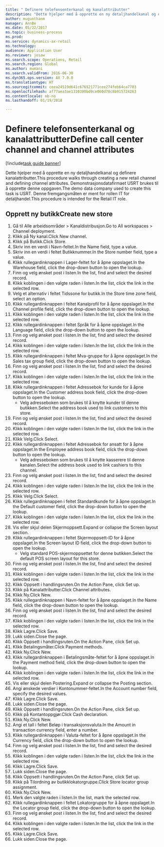 ```yaml
--- 
title: " Definere telefonsenterkanal og kanalattributter"
description: "Dette hjelper med å opprette en ny detaljhandelkanal og definere kanalattributter."
author: mugunthanm
manager: AnnBe
ms.date: 05/22/2017
ms.topic: business-process
ms.prod: 
ms.service: dynamics-ax-retail
ms.technology: 
audience: Application User
ms.reviewer: josaw
ms.search.scope: Operations, Retail
ms.search.region: Global
ms.author: mumani
ms.search.validFrom: 2016-06-30
ms.dyn365.ops.version: AX 7.0.0
ms.translationtype: HT
ms.sourcegitcommit: ceea24519d641c676521771cee274feb64ca7783
ms.openlocfilehash: af77aea3ae1310390bd9ce060d78c8b915724263
ms.contentlocale: nb-no
ms.lasthandoff: 01/19/2018

---
```

# <a name="define-call-center-channel-and-channel-attributes"></a><span data-ttu-id="8043f-103"> Definere telefonsenterkanal og kanalattributter</span><span class="sxs-lookup"><span data-stu-id="8043f-103">Define call center channel and channel attributes</span></span>

[!include[task guide banner](../includes/task-guide-banner.md)]

<span data-ttu-id="8043f-104">Dette hjelper med å opprette en ny detaljhandelkanal og definere kanalattributter.</span><span class="sxs-lookup"><span data-stu-id="8043f-104">This procedure walks through creating a new retail channel and defining channel attributes.</span></span> <span data-ttu-id="8043f-105">Demonstrasjonsdatafirmaet USRT brukes til å opprette denne oppgaven.</span><span class="sxs-lookup"><span data-stu-id="8043f-105">The demo data company used to create this task is USRT.</span></span> <span data-ttu-id="8043f-106">Denne fremgangsmåten er ment for rollen IT for detaljhandel.</span><span class="sxs-lookup"><span data-stu-id="8043f-106">This procedure is intended for the Retail IT role.</span></span>


## <a name="create-new-store"></a><span data-ttu-id="8043f-107">Opprett ny butikk</span><span class="sxs-lookup"><span data-stu-id="8043f-107">Create new store</span></span>
1. <span data-ttu-id="8043f-108">Gå til Alle arbeidsområder > Kanaldistribusjon.</span><span class="sxs-lookup"><span data-stu-id="8043f-108">Go to All workspaces > Channel deployment.</span></span>
2. <span data-ttu-id="8043f-109">Klikk på Ny kanal.</span><span class="sxs-lookup"><span data-stu-id="8043f-109">Click New channel.</span></span>
3. <span data-ttu-id="8043f-110">Klikk på Butikk.</span><span class="sxs-lookup"><span data-stu-id="8043f-110">Click Store.</span></span>
4. <span data-ttu-id="8043f-111">Skriv inn en verdi i Navn-feltet.</span><span class="sxs-lookup"><span data-stu-id="8043f-111">In the Name field, type a value.</span></span>
5. <span data-ttu-id="8043f-112">Skriv inn en verdi i feltet Butikknummer.</span><span class="sxs-lookup"><span data-stu-id="8043f-112">In the Store number field, type a value.</span></span>
6. <span data-ttu-id="8043f-113">Klikk rullegardinknappen i Lager-feltet for å åpne oppslaget.</span><span class="sxs-lookup"><span data-stu-id="8043f-113">In the Warehouse field, click the drop-down button to open the lookup.</span></span>
7. <span data-ttu-id="8043f-114">Finn og velg ønsket post i listen.</span><span class="sxs-lookup"><span data-stu-id="8043f-114">In the list, find and select the desired record.</span></span>
8. <span data-ttu-id="8043f-115">Klikk koblingen i den valgte raden i listen.</span><span class="sxs-lookup"><span data-stu-id="8043f-115">In the list, click the link in the selected row.</span></span>
9. <span data-ttu-id="8043f-116">Velg et alternativ i feltet Tidssone for butikk.</span><span class="sxs-lookup"><span data-stu-id="8043f-116">In the Store time zone field, select an option.</span></span>
10. <span data-ttu-id="8043f-117">Klikk rullegardinknappen i feltet Kanalprofil for å åpne oppslaget.</span><span class="sxs-lookup"><span data-stu-id="8043f-117">In the Channel profile field, click the drop-down button to open the lookup.</span></span>
11. <span data-ttu-id="8043f-118">Klikk koblingen i den valgte raden i listen.</span><span class="sxs-lookup"><span data-stu-id="8043f-118">In the list, click the link in the selected row.</span></span>
12. <span data-ttu-id="8043f-119">Klikk rullegardinknappen i feltet Språk for å åpne oppslaget.</span><span class="sxs-lookup"><span data-stu-id="8043f-119">In the Language field, click the drop-down button to open the lookup.</span></span>
13. <span data-ttu-id="8043f-120">Finn og velg ønsket post i listen.</span><span class="sxs-lookup"><span data-stu-id="8043f-120">In the list, find and select the desired record.</span></span>
14. <span data-ttu-id="8043f-121">Klikk koblingen i den valgte raden i listen.</span><span class="sxs-lookup"><span data-stu-id="8043f-121">In the list, click the link in the selected row.</span></span>
15. <span data-ttu-id="8043f-122">Klikk rullegardinknappen i feltet Mva-gruppe for å åpne oppslaget.</span><span class="sxs-lookup"><span data-stu-id="8043f-122">In the Sales tax group field, click the drop-down button to open the lookup.</span></span>
16. <span data-ttu-id="8043f-123">Finn og velg ønsket post i listen.</span><span class="sxs-lookup"><span data-stu-id="8043f-123">In the list, find and select the desired record.</span></span>
17. <span data-ttu-id="8043f-124">Klikk koblingen i den valgte raden i listen.</span><span class="sxs-lookup"><span data-stu-id="8043f-124">In the list, click the link in the selected row.</span></span>
18. <span data-ttu-id="8043f-125">Klikk rullegardinknappen i feltet Adressebok for kunde for å åpne oppslaget.</span><span class="sxs-lookup"><span data-stu-id="8043f-125">In the Customer address book field, click the drop-down button to open the lookup.</span></span>
    * <span data-ttu-id="8043f-126">Velg adresseboken som brukes til å knytte kunder til denne butikken.</span><span class="sxs-lookup"><span data-stu-id="8043f-126">Select the address book used to link customers to this store.</span></span>  
19. <span data-ttu-id="8043f-127">Finn og velg ønsket post i listen.</span><span class="sxs-lookup"><span data-stu-id="8043f-127">In the list, find and select the desired record.</span></span>
20. <span data-ttu-id="8043f-128">Klikk koblingen i den valgte raden i listen.</span><span class="sxs-lookup"><span data-stu-id="8043f-128">In the list, click the link in the selected row.</span></span>
21. <span data-ttu-id="8043f-129">Klikk Velg.</span><span class="sxs-lookup"><span data-stu-id="8043f-129">Click Select.</span></span>
22. <span data-ttu-id="8043f-130">Klikk rullegardinknappen i feltet Adressebok for ansatt for å åpne oppslaget.</span><span class="sxs-lookup"><span data-stu-id="8043f-130">In the Employee address book field, click the drop-down button to open the lookup.</span></span>
    * <span data-ttu-id="8043f-131">Velg adresseboken som brukes til å knytte kasserere til denne kanalen.</span><span class="sxs-lookup"><span data-stu-id="8043f-131">Select the address book used to link cashiers to this channel.</span></span>  
23. <span data-ttu-id="8043f-132">Finn og velg ønsket post i listen.</span><span class="sxs-lookup"><span data-stu-id="8043f-132">In the list, find and select the desired record.</span></span>
24. <span data-ttu-id="8043f-133">Klikk koblingen i den valgte raden i listen.</span><span class="sxs-lookup"><span data-stu-id="8043f-133">In the list, click the link in the selected row.</span></span>
25. <span data-ttu-id="8043f-134">Klikk Velg.</span><span class="sxs-lookup"><span data-stu-id="8043f-134">Click Select.</span></span>
26. <span data-ttu-id="8043f-135">Klikk rullegardinknappen i feltet Standardkunde for å åpne oppslaget.</span><span class="sxs-lookup"><span data-stu-id="8043f-135">In the Default customer field, click the drop-down button to open the lookup.</span></span>
27. <span data-ttu-id="8043f-136">Klikk koblingen i den valgte raden i listen.</span><span class="sxs-lookup"><span data-stu-id="8043f-136">In the list, click the link in the selected row.</span></span>
28. <span data-ttu-id="8043f-137">Vis eller skjul delen Skjermoppsett.</span><span class="sxs-lookup"><span data-stu-id="8043f-137">Expand or collapse the Screen layout section.</span></span>
29. <span data-ttu-id="8043f-138">Klikk rullegardinknappen i feltet Skjermoppsett-ID for å åpne oppslaget.</span><span class="sxs-lookup"><span data-stu-id="8043f-138">In the Screen layout ID field, click the drop-down button to open the lookup.</span></span>
    * <span data-ttu-id="8043f-139">Velg standard POS-skjermoppsettet for denne butikken.</span><span class="sxs-lookup"><span data-stu-id="8043f-139">Select the default POS screen layout for this store.</span></span>  
30. <span data-ttu-id="8043f-140">Finn og velg ønsket post i listen.</span><span class="sxs-lookup"><span data-stu-id="8043f-140">In the list, find and select the desired record.</span></span>
31. <span data-ttu-id="8043f-141">Klikk koblingen i den valgte raden i listen.</span><span class="sxs-lookup"><span data-stu-id="8043f-141">In the list, click the link in the selected row.</span></span>
32. <span data-ttu-id="8043f-142">Klikk Oppsett i handlingsruten.</span><span class="sxs-lookup"><span data-stu-id="8043f-142">On the Action Pane, click Set up.</span></span>
33. <span data-ttu-id="8043f-143">Klikk på Kanalattributter.</span><span class="sxs-lookup"><span data-stu-id="8043f-143">Click Channel attributes.</span></span>
34. <span data-ttu-id="8043f-144">Klikk Ny.</span><span class="sxs-lookup"><span data-stu-id="8043f-144">Click New.</span></span>
35. <span data-ttu-id="8043f-145">Klikk rullegardinknappen i Navn-feltet for å åpne oppslaget.</span><span class="sxs-lookup"><span data-stu-id="8043f-145">In the Name field, click the drop-down button to open the lookup.</span></span>
36. <span data-ttu-id="8043f-146">Finn og velg ønsket post i listen.</span><span class="sxs-lookup"><span data-stu-id="8043f-146">In the list, find and select the desired record.</span></span>
37. <span data-ttu-id="8043f-147">Klikk koblingen i den valgte raden i listen.</span><span class="sxs-lookup"><span data-stu-id="8043f-147">In the list, click the link in the selected row.</span></span>
38. <span data-ttu-id="8043f-148">Klikk Lagre.</span><span class="sxs-lookup"><span data-stu-id="8043f-148">Click Save.</span></span>
39. <span data-ttu-id="8043f-149">Lukk siden.</span><span class="sxs-lookup"><span data-stu-id="8043f-149">Close the page.</span></span>
40. <span data-ttu-id="8043f-150">Klikk Oppsett i handlingsruten.</span><span class="sxs-lookup"><span data-stu-id="8043f-150">On the Action Pane, click Set up.</span></span>
41. <span data-ttu-id="8043f-151">Klikk Betalingsmåter.</span><span class="sxs-lookup"><span data-stu-id="8043f-151">Click Payment methods.</span></span>
42. <span data-ttu-id="8043f-152">Klikk Ny.</span><span class="sxs-lookup"><span data-stu-id="8043f-152">Click New.</span></span>
43. <span data-ttu-id="8043f-153">Klikk rullegardinknappen i Betalingsmåte-feltet for å åpne oppslaget.</span><span class="sxs-lookup"><span data-stu-id="8043f-153">In the Payment method field, click the drop-down button to open the lookup.</span></span>
44. <span data-ttu-id="8043f-154">Klikk koblingen i den valgte raden i listen.</span><span class="sxs-lookup"><span data-stu-id="8043f-154">In the list, click the link in the selected row.</span></span>
45. <span data-ttu-id="8043f-155">Vis eller skjul delen Postering.</span><span class="sxs-lookup"><span data-stu-id="8043f-155">Expand or collapse the Posting section.</span></span>
46. <span data-ttu-id="8043f-156">Angi ønskede verdier i Kontonummer-feltet.</span><span class="sxs-lookup"><span data-stu-id="8043f-156">In the Account number field, specify the desired values.</span></span>
47. <span data-ttu-id="8043f-157">Klikk Lagre.</span><span class="sxs-lookup"><span data-stu-id="8043f-157">Click Save.</span></span>
48. <span data-ttu-id="8043f-158">Lukk siden.</span><span class="sxs-lookup"><span data-stu-id="8043f-158">Close the page.</span></span>
49. <span data-ttu-id="8043f-159">Klikk Oppsett i handlingsruten.</span><span class="sxs-lookup"><span data-stu-id="8043f-159">On the Action Pane, click Set up.</span></span>
50. <span data-ttu-id="8043f-160">Klikk på Kontantoppgjør.</span><span class="sxs-lookup"><span data-stu-id="8043f-160">Click Cash declaration.</span></span>
51. <span data-ttu-id="8043f-161">Klikk Ny.</span><span class="sxs-lookup"><span data-stu-id="8043f-161">Click New.</span></span>
52. <span data-ttu-id="8043f-162">Angi et tall i feltet Beløp i transaksjonsvaluta.</span><span class="sxs-lookup"><span data-stu-id="8043f-162">In the Amount in transaction currency field, enter a number.</span></span>
53. <span data-ttu-id="8043f-163">Klikk rullegardinknappen i Valuta-feltet for å åpne oppslaget.</span><span class="sxs-lookup"><span data-stu-id="8043f-163">In the Currency field, click the drop-down button to open the lookup.</span></span>
54. <span data-ttu-id="8043f-164">Finn og velg ønsket post i listen.</span><span class="sxs-lookup"><span data-stu-id="8043f-164">In the list, find and select the desired record.</span></span>
55. <span data-ttu-id="8043f-165">Klikk koblingen i den valgte raden i listen.</span><span class="sxs-lookup"><span data-stu-id="8043f-165">In the list, click the link in the selected row.</span></span>
56. <span data-ttu-id="8043f-166">Klikk Lagre.</span><span class="sxs-lookup"><span data-stu-id="8043f-166">Click Save.</span></span>
57. <span data-ttu-id="8043f-167">Lukk siden.</span><span class="sxs-lookup"><span data-stu-id="8043f-167">Close the page.</span></span>
58. <span data-ttu-id="8043f-168">Klikk Oppsett i handlingsruten.</span><span class="sxs-lookup"><span data-stu-id="8043f-168">On the Action Pane, click Set up.</span></span>
59. <span data-ttu-id="8043f-169">Klikk på Tilordning av butikklokatorgruppe.</span><span class="sxs-lookup"><span data-stu-id="8043f-169">Click Store locator group assignment.</span></span>
60. <span data-ttu-id="8043f-170">Klikk Ny.</span><span class="sxs-lookup"><span data-stu-id="8043f-170">Click New.</span></span>
61. <span data-ttu-id="8043f-171">Merk den valgte raden i listen.</span><span class="sxs-lookup"><span data-stu-id="8043f-171">In the list, mark the selected row.</span></span>
62. <span data-ttu-id="8043f-172">Klikk rullegardinknappen i feltet Lokatorgruppe for å åpne oppslaget.</span><span class="sxs-lookup"><span data-stu-id="8043f-172">In the Locator group field, click the drop-down button to open the lookup.</span></span>
63. <span data-ttu-id="8043f-173">Finn og velg ønsket post i listen.</span><span class="sxs-lookup"><span data-stu-id="8043f-173">In the list, find and select the desired record.</span></span>
64. <span data-ttu-id="8043f-174">Klikk koblingen i den valgte raden i listen.</span><span class="sxs-lookup"><span data-stu-id="8043f-174">In the list, click the link in the selected row.</span></span>
65. <span data-ttu-id="8043f-175">Klikk Lagre.</span><span class="sxs-lookup"><span data-stu-id="8043f-175">Click Save.</span></span>
66. <span data-ttu-id="8043f-176">Lukk siden.</span><span class="sxs-lookup"><span data-stu-id="8043f-176">Close the page.</span></span>


